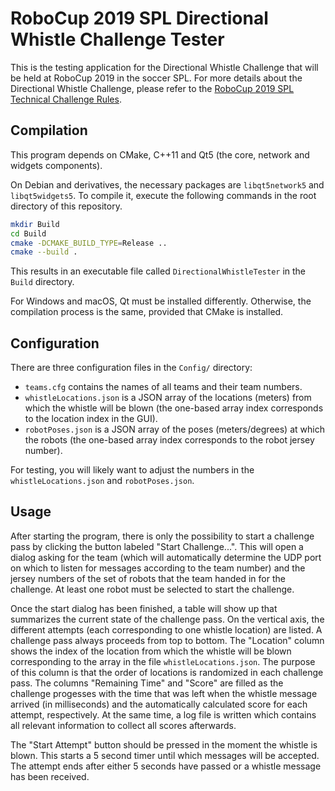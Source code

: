 # RoboCup 2019 SPL Directional Whistle Challenge Tester

This is the testing application for the Directional Whistle Challenge that will be held at RoboCup 2019 in the soccer SPL. For more details about the Directional Whistle Challenge, please refer to the [RoboCup 2019 SPL Technical Challenge Rules](https://spl.robocup.org/wp-content/uploads/downloads/Challenges2019.pdf).

## Compilation

This program depends on CMake, C++11 and Qt5 (the core, network and widgets components).

On Debian and derivatives, the necessary packages are `libqt5network5` and `libqt5widgets5`. To compile it, execute the following commands in the root directory of this repository.

```bash
mkdir Build
cd Build
cmake -DCMAKE_BUILD_TYPE=Release ..
cmake --build .
```

This results in an executable file called `DirectionalWhistleTester` in the `Build` directory.

For Windows and macOS, Qt must be installed differently. Otherwise, the compilation process is the same, provided that CMake is installed.

## Configuration

There are three configuration files in the `Config/` directory:
- `teams.cfg` contains the names of all teams and their team numbers.
- `whistleLocations.json` is a JSON array of the locations (meters) from which the whistle will be blown (the one-based array index corresponds to the location index in the GUI).
- `robotPoses.json` is a JSON array of the poses (meters/degrees) at which the robots (the one-based array index corresponds to the robot jersey number).

For testing, you will likely want to adjust the numbers in the `whistleLocations.json` and `robotPoses.json`.

## Usage

After starting the program, there is only the possibility to start a challenge pass by clicking the button labeled "Start Challenge...". This will open a dialog asking for the team (which will automatically determine the UDP port on which to listen for messages according to the team number) and the jersey numbers of the set of robots that the team handed in for the challenge. At least one robot must be selected to start the challenge.

Once the start dialog has been finished, a table will show up that summarizes the current state of the challenge pass. On the vertical axis, the different attempts (each corresponding to one whistle location) are listed. A challenge pass always proceeds from top to bottom. The "Location" column shows the index of the location from which the whistle will be blown corresponding to the array in the file `whistleLocations.json`. The purpose of this column is that the order of locations is randomized in each challenge pass. The columns "Remaining Time" and "Score" are filled as the challenge progesses with the time that was left when the whistle message arrived (in milliseconds) and the automatically calculated score for each attempt, respectively. At the same time, a log file is written which contains all relevant information to collect all scores afterwards.

The "Start Attempt" button should be pressed in the moment the whistle is blown. This starts a 5 second timer until which messages will be accepted. The attempt ends after either 5 seconds have passed or a whistle message has been received.
